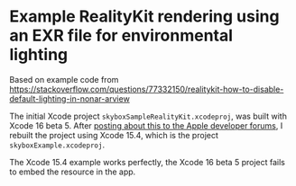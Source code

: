 # Example RealityKit rendering using an EXR file for environmental lighting

Based on example code from https://stackoverflow.com/questions/77332150/realitykit-how-to-disable-default-lighting-in-nonar-arview


The initial Xcode project `skyboxSampleRealityKit.xcodeproj`, was built with Xcode 16 beta 5.
After [posting about this to the Apple developer forums](https://developer.apple.com/forums/thread/762322), I rebuilt the project using Xcode 15.4, which is the project `skyboxExample.xcodeproj`.

The Xcode 15.4 example works perfectly, the Xcode 16 beta 5 project fails to embed the resource in the app.
